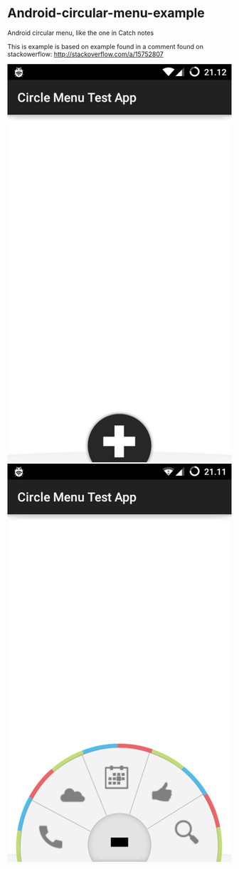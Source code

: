 # Android-circular-menu-example
Android circular menu, like the one in Catch notes

This is example is based on example found in a comment found on stackowerflow: http://stackoverflow.com/a/15752807

![Alt text](/screens/closed.png?raw=true "")
![Alt text](/screens/open.png?raw=true "")